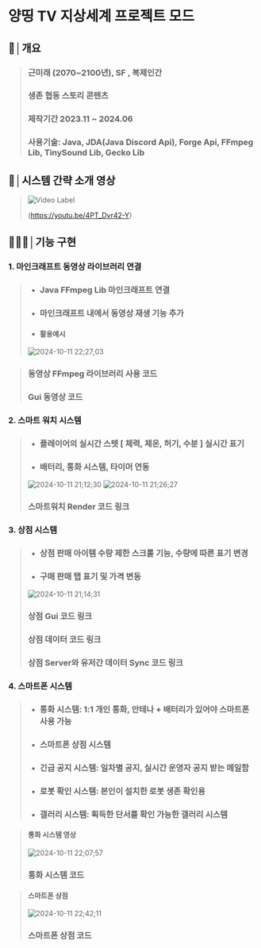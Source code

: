 # 양띵 TV 지상세계 프로젝트 모드

## 📝│개요
> ### 근미래 (2070~2100년), SF , 복제인간
> 
> ### 생존 협동 스토리 콘텐츠
> ### 제작기간 2023.11 ~ 2024.06
> ### 사용기술: Java, JDA(Java Discord Api), Forge Api, FFmpeg Lib, TinySound Lib, Gecko Lib

## 💬│시스템 간략 소개 영상
> ![Video Label](http://img.youtube.com/vi/4PT_Dvr42-Y/0.jpg)
> 
> (https://youtu.be/4PT_Dvr42-Y)


## 👨🏻‍💻│기능 구현

### 1. 마인크래프트 동영상 라이브러리 연결 
> * ### Java FFmpeg Lib 마인크래프트 연결
> * ### 마인크래프트 내에서 동영상 재생 기능 추가
> * #### 활용예시
> ![2024-10-11 22;27;03](https://github.com/user-attachments/assets/8f02df60-ec38-4bb1-bf8b-69bd4c773fb9)

> ### 동영상 FFmpeg 라이브러리 사용 코드
> ### Gui 동영상 코드


### 2. 스마트 워치 시스템 
> * ### 플레이어의 실시간 스텟 [ 체력, 체온, 허기, 수분 ] 실시간 표기 
> * ### 배터리, 통화 시스템, 타이머 연동
> ![2024-10-11 21;12;30](https://github.com/user-attachments/assets/06cc838f-d1df-4141-a809-9b934674b496)  ![2024-10-11 21;26;27](https://github.com/user-attachments/assets/a7e91948-b970-460b-97bc-245932e768b4)
> ### 스마트워치 Render 코드 링크



### 3. 상점 시스템
> * ### 상점 판매 아이템 수량 제한 스크롤 기능, 수량에 따른 표기 변경
> * ### 구매 판매 탭 표기 및 가격 변동
> ![2024-10-11 21;14;31](https://github.com/user-attachments/assets/68676eba-4e58-4db6-9089-8e6524472dbd)
> ### 상점 Gui 코드 링크
> ### 상점 데이터 코드 링크 
> ### 상점 Server와 유저간 데이터 Sync 코드 링크

### 4. 스마트폰 시스템 
> * ### 통화 시스템: 1:1 개인 통화, 안테나 + 배터리가 있어야 스마트폰 사용 가능 
> * ### 스마트폰 상점 시스템 
> * ### 긴급 공지 시스템: 일차별 공지, 실시간 운영자 공지 받는 메일함
> * ### 로봇 확인 시스템: 본인이 설치한 로봇 생존 확인용
> * ### 갤러리 시스템: 획득한 단서를 확인 가능한 갤러리 시스템


> #### 통화 시스템 영상
> ![2024-10-11 22;07;57](https://github.com/user-attachments/assets/bdd4309e-4d5d-451a-a9f0-43f0310789dc)
> ### 통화 시스템 코드


> #### 스마트폰 상점
> ![2024-10-11 22;42;11](https://github.com/user-attachments/assets/68d15688-4bb4-4ae0-b6c4-5b0e5ad2b865)
> ### 스마트폰 상점 코드



